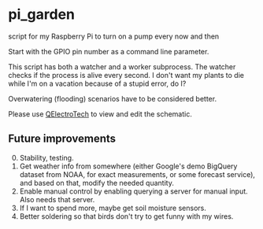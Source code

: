 # pi_garden
script for my Raspberry Pi to turn on a pump every now and then

Start with the GPIO pin number as a command line parameter.

This script has both a watcher and a worker subprocess. The watcher checks if the process is alive every second. I don't want my plants to die while I'm on a vacation because of a stupid error, do I?

Overwatering (flooding) scenarios have to be considered better.

Please use [QElectroTech](https://qelectrotech.org/) to view and edit the schematic.

## Future improvements

0. Stability, testing.
1. Get weather info from somewhere (either Google's demo BigQuery dataset from NOAA, for exact measurements, or some forecast service), and based on that, modify the needed quantity.
2. Enable manual control by enabling querying a server for manual input. Also needs that server.
3. If I want to spend more, maybe get soil moisture sensors.
4. Better soldering so that birds don't try to get funny with my wires.

